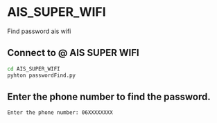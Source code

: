 # AIS_SUPER_WIFI
Find password ais wifi

## Connect to @ AIS SUPER WIFI

```sh
cd AIS_SUPER_WIFI
pyhton passwordFind.py
```

## Enter the phone number to find the password.

```sh
Enter the phone number: 06XXXXXXXX
```